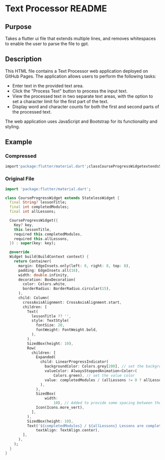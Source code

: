 # Text Processor README

## Purpose
Takes a flutter ui file that extends multiple lines, and removes whitespaces to enable the user to parse the file to gpt.

## Description

This HTML file contains a Text Processor web application deployed on GitHub Pages. The application allows users to perform the following tasks:

- Enter text in the provided text area.
- Click the "Process Text" button to process the input text.
- View the processed text in two separate text areas, with the option to set a character limit for the first part of the text.
- Display word and character counts for both the first and second parts of the processed text.

The web application uses JavaScript and Bootstrap for its functionality and styling. 

## Example

### Compressed

```dart
import'package:flutter/material.dart';classCourseProgressWidgetextendsStatelessWidget{finalString?lessonTitle;finalintcompletedModules;finalintallLessons;CourseProgressWidget({Key?key,this.lessonTitle,requiredthis.completedModules,requiredthis.allLessons,}):super(key:key);@overrideWidgetbuild(BuildContextcontext){returnContainer(margin:EdgeInsets.only(left:8,right:8,top:8),padding:EdgeInsets.all(16),width:double.infinity,decoration:BoxDecoration(color:Colors.white,borderRadius:BorderRadius.circular(15),),child:Column(crossAxisAlignment:CrossAxisAlignment.start,children:[Text(lessonTitle??'',style:TextStyle(fontSize:20,fontWeight:FontWeight.bold,),),SizedBox(height:10),Row(children:[Expanded(child:LinearProgressIndicator(backgroundColor:Colors.grey[200],//setthebackgroundcolorvalueColor:AlwaysStoppedAnimation<Color>(Colors.green),//setthevaluecolorvalue:completedModules/(allLessons!=0?allLessons:1),),),SizedBox(width:10),//AddedtoprovidesomespacingbetweentheprogressbarandtheiconIcon(Icons.more_vert),],),SizedBox(height:10),Text('${completedModules}/${allLessons}Lessonsarecompleted',textAlign:TextAlign.center),],),);}}
```

### Original File
```dart
import 'package:flutter/material.dart';

class CourseProgressWidget extends StatelessWidget {
  final String? lessonTitle;
  final int completedModules;
  final int allLessons;

  CourseProgressWidget({
    Key? key,
    this.lessonTitle,
    required this.completedModules,
    required this.allLessons,
  }) : super(key: key);

  @override
  Widget build(BuildContext context) {
    return Container(
      margin: EdgeInsets.only(left: 8, right: 8, top: 8),
      padding: EdgeInsets.all(16),
      width: double.infinity,
      decoration: BoxDecoration(
        color: Colors.white,
        borderRadius: BorderRadius.circular(15),
      ),
      child: Column(
        crossAxisAlignment: CrossAxisAlignment.start,
        children: [
          Text(
            lessonTitle ?? '',
            style: TextStyle(
              fontSize: 20,
              fontWeight: FontWeight.bold,
            ),
          ),
          SizedBox(height: 10),
          Row(
            children: [
              Expanded(
                child: LinearProgressIndicator(
                  backgroundColor: Colors.grey[200], // set the background color
                  valueColor: AlwaysStoppedAnimation<Color>(
                      Colors.green), // set the value color
                  value: completedModules / (allLessons != 0 ? allLessons : 1),
                ),
              ),
              SizedBox(
                  width:
                      10), // Added to provide some spacing between the progress bar and the icon
              Icon(Icons.more_vert),
            ],
          ),
          SizedBox(height: 10),
          Text('${completedModules} / ${allLessons} Lessons are completed',
              textAlign: TextAlign.center),
        ],
      ),
    );
  }
}

```
